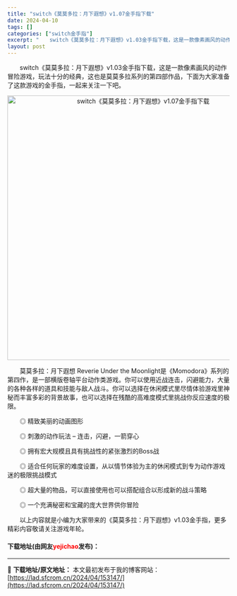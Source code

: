 ```yaml
---
title: "switch《莫莫多拉：月下遐想》v1.07金手指下载"
date: 2024-04-10
tags: []
categories: ["switch金手指"]
excerpt: "　　switch《莫莫多拉：月下遐想》v1.03金手指下载，这是一款像素画风的动作冒险游戏，玩法十分的经典，这也是莫莫多拉系列的第四部作品，下面为大家准备了这款游戏的金手指，一起来关注一下吧。 　　莫莫多拉：月下遐想 Reverie Under the Moonlight是《Momodora》系列的&hellip;"
layout: post
---
```


 <p>　　switch《莫莫多拉：月下遐想》v1.03金手指下载，这是一款像素画风的动作冒险游戏，玩法十分的经典，这也是莫莫多拉系列的第四部作品，下面为大家准备了这款游戏的金手指，一起来关注一下吧。</p> <p align="center"><img align="" border="0" src="https://lad.sfcrom.cn/wp-content/uploads/2024/04/20240410_6615dce93bfb4.webp" width="600" alt="switch《莫莫多拉：月下遐想》v1.07金手指下载" /></p> <p>　　莫莫多拉：月下遐想 Reverie Under the Moonlight是《Momodora》系列的第四作，是一部横版卷轴平台动作类游戏。你可以使用近战连击，闪避能力，大量的各种各样的道具和技能与敌人战斗。你可以选择在休闲模式里尽情体验游戏里神秘而丰富多彩的背景故事，也可以选择在残酷的高难度模式里挑战你反应速度的极限。</p> <p>　　◎ 精致美丽的动画图形</p> <p>　　◎ 刺激的动作玩法 &ndash; 连击，闪避，一箭穿心</p> <p>　　◎ 拥有宏大规模且具有挑战性的紧张激烈的Boss战</p> <p>　　◎ 适合任何玩家的难度设置，从以情节体验为主的休闲模式到专为动作游戏迷的极限挑战模式</p> <p>　　◎ 超大量的物品，可以直接使用也可以搭配组合以形成新的战斗策略</p> <p>　　◎ 一个充满秘密和宝藏的庞大世界供你冒险</p> <p>　　以上内容就是小编为大家带来的《莫莫多拉：月下遐想》v1.03金手指，更多精彩内容敬请关注游戏年轮。</p> <p><h4>下载地址(由网友<font color="red">yejichao</font>发布)：</h4></p> 

---
📖 **下载地址/原文地址：** 本文最初发布于我的博客网站：[https://lad.sfcrom.cn/2024/04/153147/](https://lad.sfcrom.cn/2024/04/153147/)
